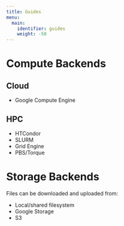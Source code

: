 ```yaml
---
title: Guides
menu:
  main:
    identifier: guides
    weight: -50
---
```


# Compute Backends

## Cloud
 
* Google Compute Engine

## HPC

* HTCondor
* SLURM
* Grid Engine
* PBS/Torque

# Storage Backends

Files can be downloaded and uploaded from:

* Local/shared filesystem
* Google Storage
* S3
